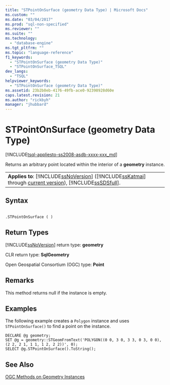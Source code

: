 ```yaml
---
title: "STPointOnSurface (geometry Data Type) | Microsoft Docs"
ms.custom: ""
ms.date: "03/04/2017"
ms.prod: "sql-non-specified"
ms.reviewer: ""
ms.suite: ""
ms.technology: 
  - "database-engine"
ms.tgt_pltfrm: ""
ms.topic: "language-reference"
f1_keywords: 
  - "STPointOnSurface (geometry Data Type)"
  - "STPointOnSurface_TSQL"
dev_langs: 
  - "TSQL"
helpviewer_keywords: 
  - "STPointOnSurface (geometry Data Type)"
ms.assetid: 23b2b8eb-4176-49fb-ace0-92398928d60e
caps.latest.revision: 21
ms.author: "rickbyh"
manager: "jhubbard"
---
```

# STPointOnSurface (geometry Data Type)
[!INCLUDE[tsql-appliesto-ss2008-asdb-xxxx-xxx_md](../../../relational-databases/import-export/includes/tsql-appliesto-ss2008-asdb-xxxx-xxx-md.md)]

  Returns an arbitrary point located within the interior of a **geometry** instance.  
  
||  
|-|  
|**Applies to**: [!INCLUDE[ssNoVersion](../../../advanced-analytics/r-services/includes/ssnoversion-md.md)] ([!INCLUDE[ssKatmai](../../../analysis-services/data-mining/includes/sskatmai-md.md)] through [current version](http://go.microsoft.com/fwlink/p/?LinkId=299658)), [!INCLUDE[ssSDSfull](../../../analysis-services/multidimensional-models/includes/sssdsfull-md.md)].|  
  
## Syntax  
  
```  
  
.STPointOnSurface ( )  
```  
  
## Return Types  
 [!INCLUDE[ssNoVersion](../../../advanced-analytics/r-services/includes/ssnoversion-md.md)] return type: **geometry**  
  
 CLR return type: **SqlGeometry**  
  
 Open Geospatial Consortium (OGC) type: **Point**  
  
## Remarks  
 This method returns null if the instance is empty.  
  
## Examples  
 The following example creates a `Polygon` instance and uses `STPointOnSurface()` to find a point on the instance.  
  
```  
DECLARE @g geometry;  
SET @g = geometry::STGeomFromText('POLYGON((0 0, 3 0, 3 3, 0 3, 0 0),(2 2, 2 1, 1 1, 1 2, 2 2))', 0);  
SELECT @g.STPointOnSurface().ToString();  
```  
  
## See Also  
 [OGC Methods on Geometry Instances](../../../t-sql/spatial/geometry/ogc-methods-on-geometry-instances.md)  
  
  